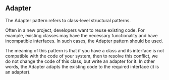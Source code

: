 ## **Adapter**

The Adapter pattern refers to class-level structural patterns.

Often in a new project, developers want to reuse existing code. For example, existing classes may have the necessary functionality and have incompatible interfaces. In such cases, the Adapter pattern should be used.

The meaning of this pattern is that if you have a class and its interface is not compatible with the code of your system, then to resolve this conflict, we do not change the code of this class, but write an adapter for it. In other words, the Adapter adapts the existing code to the required interface (it is an adapter).
